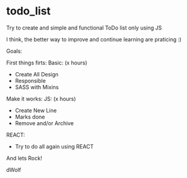 # todo_list
Try to create and simple and functional ToDo list only using JS

I think, the better way to improve and continue learning are praticing :)

Goals:

First things firts:
Basic: (x hours)
- Create All Design
- Responsible
- SASS with Mixins

Make it works:
JS: (x hours)
- Create New Line
- Marks done
- Remove and/or Archive

REACT:
- Try to do all again using REACT


And lets Rock!

dWolf
